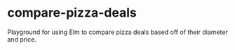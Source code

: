 # compare-pizza-deals
Playground for using Elm to compare pizza deals based off of their diameter and price.
